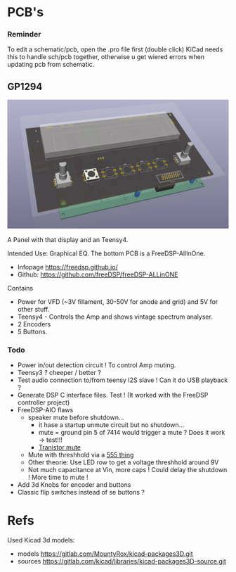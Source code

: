 # PCB's

### Reminder

To edit a schematic/pcb, open the .pro file first (double click) KiCad needs this to handle sch/pcb together, otherwise u get wiered errors when updating pcb from schematic.

## GP1294

![image](GP1294-Teens4.png)

A Panel with that display and an Teensy4.

Intended Use: Graphical EQ. The bottom PCB is a FreeDSP-AllInOne.
 * Infopage https://freedsp.github.io/
 * Github: https://github.com/freeDSP/freeDSP-ALLinONE 

Contains
* Power for VFD (~3V fillament, 30-50V for anode and grid) and 5V for other stuff.
* Teensy4 - Controls the Amp and shows vintage spectrum analyser.
* 2 Encoders
* 5 Buttons.

### Todo

* Power in/out detection circuit ! To control Amp muting.
* Teensy3 ? cheeper / better ?
* Test audio connection to/from teensy I2S slave ! Can it do USB playback ?
* Generate DSP C interface files. Test ! (It worked with the FreeDSP controller project)
* FreeDSP-AIO flaws
  * speaker mute before shutdown...
    * it hase a startup unmute circuit but no shutdown...
    * mute = ground pin 5 of 7414 would trigger a mute ? Does it work -> test!!!
    * [Tranistor mute](https://www.falstad.com/circuit/circuitjs.html?ctz=CQAgjCAMB0l3BWEAmM0EE4DMGAcB2ZLMSANjABYxkR8l7IQEBTAWjDACgA3cCikFgQ1KA3IwkgKjLNCxQFMBJwDufMY2QJSIcVFUptumaVzH9AJ0GnzWG2FKSS8SAbtmhI-oOH6ADlIYOg6MFEE+NPISBlQ6ntYevq5WWjqpgsiaRozOrgDm6hGF0pKuAekVRlh2gooG6dVpVUn1zZE28a5qWJlF7kWuAC4ZmpAeNplmjOzg+LA4uBjYqMIYCAjyYAjQphQI1JCU4pAY+ALOIAAmzABmAIYArgA2g269kyOGOl0J4I6-YAwNB+sT+JjMIX0ajCwX+oMhIPC8VBnU4AGMpA4wZi4kkoLAXBA0EINgQsGRCLgEPgMPi4FwsPhwShkAJ+vEINEApgRP8eX06mp+cikS0wLgaDDsfyEfikESdoI5PpGVlgkCvprOfoAEpajUfQHA8DgHJmxToTgAeyYTGoCmkeFtMG1XBtqDtxsdZiQLpNbpAtP2XpOZl6fpEnCAA) 
   * Mute with threshhold via a [555 thing](https://www.falstad.com/circuit/circuitjs.html?ctz=CQAgjCAMB0l3BWEAmM0EE4DMGAcB2ZLMSANjABYxkQFTbbJaBTAWjDACgxSktIK4Ukyr0eIkBWgYZsjAnjwuAdxQUmrCrhBZS26tsicASrQqDWWGhSshLNJiKZJHUdJwDyk28mSCKGPS+ghBGqsh0KLjaEUGRYSiRsToCifQJycjRKYJZhpwAbmnFYBg0yUwQJI7QoVBuCCbgZSXCxZXglV31MI0ADsV5xVgINFg9nADmIKSCCNQzc1kT0+pMVk7ruhOquvrLNjQGUJyqh+AHtqUOnABOahpaD0L11fCnzUct-CEtRgDGzx4z1wrjQighkLAbHwbkgWHwuBG8nwgS0uHkkBcsEgXGmfiYoOegQmAx+L3JRPGjimORAVNSJJpqhJ1xArPSHzZwIJLwy6gpqWBRlMszsT1smkM9QFLh67lMe0kwPJoh6kiYyFcNUauz0OlGOn1GxOqm5LVZf04ABc7JQQvh6OwFmBHfV2OrqiAACbMABmAEMAK4AG2ttLZTzZTJOtvEOi+Ywc4DcAXIuh4+FdGJwsN6WFzqAilCwuGQLS9vsDofD9yubtsthE+Dgd3ZTqeHNeELbSpGY31aq6rawggAWpZpCm0FmbKNcNcF-BkDD6sgcZDIbhBFgp1wAF6fWgulrmGIgCe7jCcUcX1gIaBicDQWf9hdlJdwFesPMoDebxRt1oR9wE4Q8tW0M8UEgbRS1yO8H1INsxX7RYomlCgWwyJJsjFIYjAGDhrCjBZ5jGHZwAWKCxSghIiOPGgxTI000Kg4FaK5egoPsSQngSJiXXoZi6KEhYeOEzhAWBZj2L48A2G0VgYAMMACAQbctUdLNUhgOAuHucSxNsWjGBHQQ-WUb1bgAez6AAdABHDBpxfEt50XN5v1-XxoALeZzHwbTSGCwLXk4b00Lg1inhoCyrNsxzr1vOKbPshzxiqVy5yyDzl1XJh8GgcwFC0CIW18XxeDCiKaKeATyhAFKEvSm8W0iw0UKAup+UebQSSlFj+rqiwow+MVgSpG5bUbRid2TCBNBfUEsnIfB1LgCgEE2txUECWYBHnLFsAwEI4B9f1gzDNtzSONom06RRaRo7QxRjIx7jFAbxvSB73ltZ0aB41giR4jQFvXeESCRBBiFwOg2GIQG0Bkag9FdIhIHwBGXTOqtLvDaz2QTeoAA8lx5KRBF0+AMEdOgIjXBhNCOaVAfmThCfGe6yZIHkakUWneFIBnNRTH96ARV47BbTggA) 
   * Other theorie: Use LED row to get a voltage threshhold around 9V
  * Not much capacitance at Vin, more caps ! Could delay the shutdown ! More time to mute !
* Add 3d Knobs for encoder and buttons
* Classic flip switches instead of se buttons ?

# Refs

Used Kicad 3d models:
 * models https://gitlab.com/MountyRox/kicad-packages3D.git 
 * sources https://gitlab.com/kicad/libraries/kicad-packages3D-source.git
